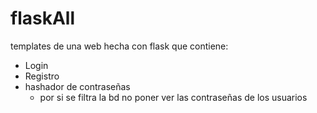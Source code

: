 # flaskAll
templates de una web hecha con flask que contiene:

- Login
- Registro
- hashador de contraseñas
  - por si se filtra la bd no poner ver las contraseñas de los usuarios
